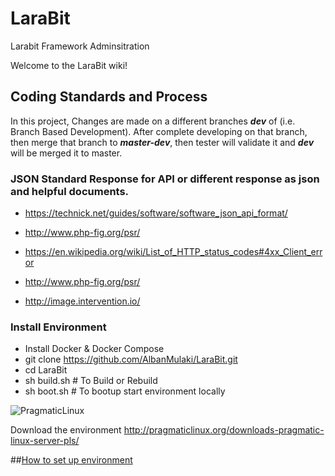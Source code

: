 


# LaraBit
Larabit Framework Adminsitration

Welcome to the LaraBit wiki!



## Coding Standards and Process

In this project, Changes are made on a different branches ***dev*** of  (i.e. Branch Based Development).
After complete developing on that branch, then merge that branch to ***master-dev***, then tester will validate it and ***dev*** will be merged it to
master.


### JSON Standard Response for API or different response as json and helpful documents.

* https://technick.net/guides/software/software_json_api_format/

* http://www.php-fig.org/psr/

* https://en.wikipedia.org/wiki/List_of_HTTP_status_codes#4xx_Client_error

* http://www.php-fig.org/psr/

* http://image.intervention.io/



### Install Environment
* Install Docker & Docker Compose
* git clone https://github.com/AlbanMulaki/LaraBit.git 
* cd LaraBit
* sh build.sh # To Build or Rebuild
* sh boot.sh  # To bootup start environment locally




![PragmaticLinux](https://pragmaticlinux.org/pragmaticlinux/resource/images/logo/PragmaticLinuxLogoInvert.png)



Download the environment http://pragmaticlinux.org/downloads-pragmatic-linux-server-pls/

##[How to set up environment](https://github.com/AlbanMulaki/LaraBit/wiki/Configure-Environment-Project)
